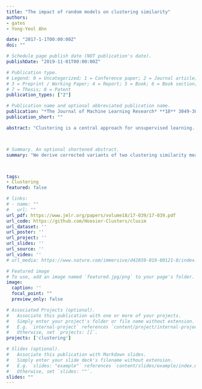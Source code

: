 ```yaml
---
title: "The impact of random models on clustering similarity"
authors:
- gates
- Yong-Yeol Ahn

date: "2017-1-1T00:00:00Z"
doi: ""

# Schedule page publish date (NOT publication's date).
publishDate: "2019-11-01T00:00:00Z"

# Publication type.
# Legend: 0 = Uncategorized; 1 = Conference paper; 2 = Journal article;
# 3 = Preprint / Working Paper; 4 = Report; 5 = Book; 6 = Book section;
# 7 = Thesis; 8 = Patent
publication_types: ["2"]

# Publication name and optional abbreviated publication name.
publication: "*The Journal of Machine Learning Research* **18** 3049-3076"
publication_short: ""

abstract: "Clustering is a central approach for unsupervised learning. After clustering is applied, the most fundamental analysis is to quantitatively compare clusterings. Such comparisons are crucial for the evaluation of clustering methods as well as other tasks such as consensus clustering. It is often argued that, in order to establish a baseline, clustering similarity should be assessed in the context of a random ensemble of clusterings. The prevailing assumption for the random clustering ensemble is the permutation model in which the number and sizes of clusters are fixed. However, this assumption does not necessarily hold in practice; for example, multiple runs of K-means clustering returns clusterings with a fixed number of clusters, while the cluster size distribution varies greatly. Here, we derive corrected variants of two clustering similarity measures (the Rand index and Mutual Information) in the context of two random clustering ensembles in which the number and sizes of clusters vary. In addition, we study the impact of one-sided comparisons in the scenario with a reference clustering. The consequences of different random models are illustrated using synthetic examples, handwriting recognition, and gene expression data. We demonstrate that the choice of random model can have a drastic impact on the ranking of similar clustering pairs, and the evaluation of a clustering method with respect to a random baseline; thus, the choice of random clustering model should be carefully justified."



# Summary. An optional shortened abstract.
summary: "We derive corrected variants of two clustering similarity measures (the Rand index and Mutual Information) in the context of two random clustering ensembles in which the number and sizes of clusters vary. In addition, we study the impact of one-sided comparisons in the scenario with a reference clustering. We demonstrate that the choice of random model can have a drastic impact on the ranking of similar clustering pairs, and the evaluation of a clustering method with respect to a random baseline; thus, the choice of random clustering model should be carefully justified."



tags:
- Clustering
featured: false

# links:
# - name: ""
#   url: ""
url_pdf: https://www.jmlr.org/papers/volume18/17-039/17-039.pdf
url_code: https://github.com/Hoosier-Clusters/clusim
url_dataset: ''
url_poster: ''
url_project: ''
url_slides: ''
url_source: ''
url_video: ''
# url_media: https://www.nature.com/immersive/d42859-019-00121-0/index.html

# Featured image
# To use, add an image named `featured.jpg/png` to your page's folder. 
image:
  caption: ''
  focal_point: ""
  preview_only: false

# Associated Projects (optional).
#   Associate this publication with one or more of your projects.
#   Simply enter your project's folder or file name without extension.
#   E.g. `internal-project` references `content/project/internal-project/index.md`.
#   Otherwise, set `projects: []`.
projects: ['clustering']

# Slides (optional).
#   Associate this publication with Markdown slides.
#   Simply enter your slide deck's filename without extension.
#   E.g. `slides: "example"` references `content/slides/example/index.md`.
#   Otherwise, set `slides: ""`.
slides: ""
---
```


